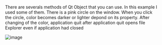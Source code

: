 There are severals methods of Qt Object that you can use. In this example I used some of them.
There is a pink circle on the window. When you click the circle, color becomes darker or lighter depond on its property.
After changing of the color, application quit after application quit opens file Explorer even if application had closed

![image](https://github.com/user-attachments/assets/c8b83c31-ef23-454d-8b9c-07d0d696516d)

